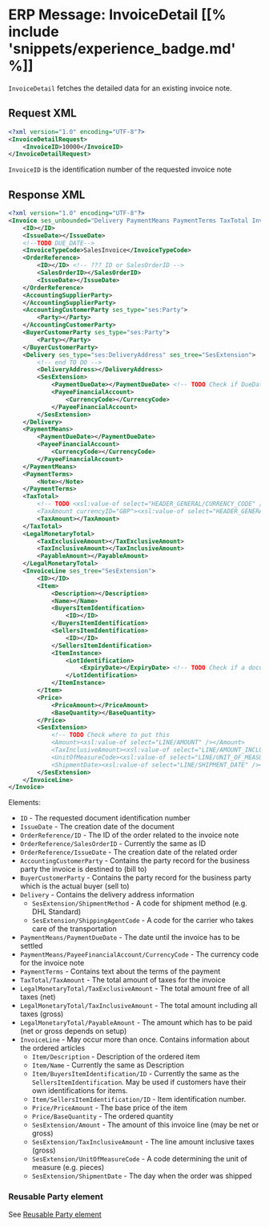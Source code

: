 # ERP Message: InvoiceDetail [[% include 'snippets/experience_badge.md' %]]

`InvoiceDetail` fetches the detailed data for an existing invoice note.

## Request XML

``` xml
<?xml version="1.0" encoding="UTF-8"?>
<InvoiceDetailRequest>
    <InvoiceID>10000</InvoiceID>
</InvoiceDetailRequest>
```

`InvoiceID` is the identification number of the requested invoice note

## Response XML

``` xml
<?xml version="1.0" encoding="UTF-8"?>
<Invoice ses_unbounded="Delivery PaymentMeans PaymentTerms TaxTotal InvoiceLine">
    <ID></ID>
    <IssueDate></IssueDate>
    <!--TODO DUE_DATE-->
    <InvoiceTypeCode>SalesInvoice</InvoiceTypeCode>
    <OrderReference>
        <ID></ID> <!-- ??? ID or SalesOrderID -->
        <SalesOrderID></SalesOrderID>
        <IssueDate></IssueDate>
    </OrderReference>
    <AccountingSupplierParty>
    </AccountingSupplierParty>
    <AccountingCustomerParty ses_type="ses:Party">
        <Party></Party>
    </AccountingCustomerParty>
    <BuyerCustomerParty ses_type="ses:Party">
        <Party></Party>
    </BuyerCustomerParty>
    <Delivery ses_type="ses:DeliveryAddress" ses_tree="SesExtension">
        <!-- end TO DO -->
        <DeliveryAddress></DeliveryAddress>
        <SesExtension>
            <PaymentDueDate></PaymentDueDate> <!-- TODO Check if DueDate is correct -->
            <PayeeFinancialAccount>
                <CurrencyCode></CurrencyCode>
            </PayeeFinancialAccount>
        </SesExtension>
    </Delivery>
    <PaymentMeans>
        <PaymentDueDate></PaymentDueDate>
        <PayeeFinancialAccount>
            <CurrencyCode></CurrencyCode>
        </PayeeFinancialAccount>
    </PaymentMeans>
    <PaymentTerms>
        <Note></Note>
    </PaymentTerms>
    <TaxTotal>
        <!-- TODO <xsl:value-of select="HEADER_GENERAL/CURRENCY_CODE" /> put currency code in currencyID attribute?
        <TaxAmount currencyID="GBP"><xsl:value-of select="HEADER_GENERAL/VAT_AMOUNT" /></TaxAmount> -->
        <TaxAmount></TaxAmount>
    </TaxTotal>
    <LegalMonetaryTotal>
        <TaxExclusiveAmount></TaxExclusiveAmount>
        <TaxInclusiveAmount></TaxInclusiveAmount>
        <PayableAmount></PayableAmount>
    </LegalMonetaryTotal>
    <InvoiceLine ses_tree="SesExtension">
        <ID></ID>
        <Item>
            <Description></Description>
            <Name></Name>
            <BuyersItemIdentification>
                <ID></ID>
            </BuyersItemIdentification>
            <SellersItemIdentification>
                <ID></ID>
            </SellersItemIdentification>
            <ItemInstance>
                <LotIdentification>
                    <ExpiryDate></ExpiryDate> <!-- TODO Check if a document scoped field is available -->
                </LotIdentification>
            </ItemInstance>
        </Item>
        <Price>
            <PriceAmount></PriceAmount>
            <BaseQuantity></BaseQuantity>
        </Price>
        <SesExtension>
            <!-- TODO Check where to put this
            <Amount><xsl:value-of select="LINE/AMOUNT" /></Amount>
            <TaxInclusiveAmount><xsl:value-of select="LINE/AMOUNT_INCLUDING_VAT" /></TaxInclusiveAmount>
            <UnitOfMeasureCode><xsl:value-of select="LINE/UNIT_OF_MEASURE_CODE" /></UnitOfMeasureCode>
            <ShipmentDate><xsl:value-of select="LINE/SHIPMENT_DATE" /></ShipmentDate> -->
        </SesExtension>
    </InvoiceLine>
</Invoice>
```

Elements:

- `ID` - The requested document identification number
- `IssueDate` - The creation date of the document
- `OrderReference/ID` - The ID of the order related to the invoice note
- `OrderReference/SalesOrderID` - Currently the same as ID
- `OrderReference/IssueDate` - The creation date of the related order
- `AccountingCustomerParty` - Contains the party record for the business party the invoice is destined to (bill to)
- `BuyerCustomerParty` - Contains the party record for the business party which is the actual buyer (sell to)
- `Delivery` - Contains the delivery address information
    - `SesExtension/ShipmentMethod` - A code for shipment method (e.g. DHL Standard)
    - `SesExtension/ShippingAgentCode` - A code for the carrier who takes care of the transportation
- `PaymentMeans/PaymentDueDate` - The date until the invoice has to be settled
- `PaymentMeans/PayeeFinancialAccount/CurrencyCode` - The currency code for the invoice note
- `PaymentTerms` - Contains text about the terms of the payment
- `TaxTotal/TaxAmount` - The total amount of taxes for the invoice
- `LegalMonetaryTotal/TaxExclusiveAmount` - The total amount free of all taxes (net)
- `LegalMonetaryTotal/TaxInclusiveAmount` - The total amount including all taxes (gross)
- `LegalMonetaryTotal/PayableAmount` - The amount which has to be paid (net or gross depends on setup)
- `InvoiceLine` - May occur more than once. Contains information about the ordered articles
    - `Item/Description` - Description of the ordered item
    - `Item/Name` - Currently the same as Description
    - `Item/BuyersItemIdentification/ID` - Currently the same as the `SellersItemIdentification`. May be used if customers have their own identifications for items.
    - `Item/SellersItemIdentification/ID` - Item identification number.
    - `Price/PriceAmount` - The base price of the item
    - `Price/BaseQuantity` - The ordered quantity
    - `SesExtension/Amount` - The amount of this invoice line (may be net or gross)
    - `SesExtension/TaxInclusiveAmount` - The line amount inclusive taxes (gross)
    - `SesExtension/UnitOfMeasureCode` - A code determining the unit of measure (e.g. pieces)
    - `SesExtension/ShipmentDate` - The day when the order was shipped

### Reusable Party element

See [Reusable Party element](erp_message_select_customer.md#reusable-party-element)
